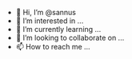 - 👋 Hi, I’m @sannus
- 👀 I’m interested in ...
- 🌱 I’m currently learning ...
- 💞️ I’m looking to collaborate on ...
- 📫 How to reach me ...

<!---
sannus/sannus is a ✨ special ✨ repository because its `README.md` (this file) appears on your GitHub profile.
You can click the Preview link to take a look at your changes.
--->
